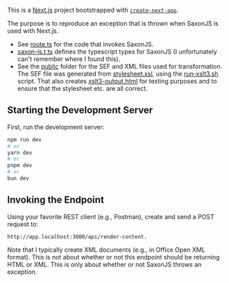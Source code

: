 This is a [Next.js](https://nextjs.org/) project bootstrapped with [`create-next-app`](https://github.com/vercel/next.js/tree/canary/packages/create-next-app).

The purpose is to reproduce an exception that is thrown when SaxonJS is used with Next.js.

- See [route.ts](./app/api/render-content/route.ts) for the code that invokes SaxonJS.
- [saxon-js.t.ts](./lib/saxon/saxon-js.t.ts) defines the typescript types for SaxonJS (I unfortunately can't remember where I found this).
- See the [public](./public/) folder for the SEF and XML files used for transformation. The SEF file was generated from [stylesheet.xsl](./public/xsl/stylesheet.xsl), using the [run-xslt3.sh](./run-xslt3.sh) script. That also creates [xslt3-output.html](./public/html/xslt3-output.html) for testing purposes and to ensure that the stylesheet etc. are all correct.

## Starting the Development Server

First, run the development server:

```bash
npm run dev
# or
yarn dev
# or
pnpm dev
# or
bun dev
```

## Invoking the Endpoint

Using your favorite REST client (e.g., Postman), create and send a POST request to:

    http://app.localhost:3000/api/render-content.

Note that I typically create XML documents (e.g., in Office Open XML format). This is not about whether 
or not this endpoint should be returning HTML or XML. This is only about whether or not SaxonJS throws
an exception.
